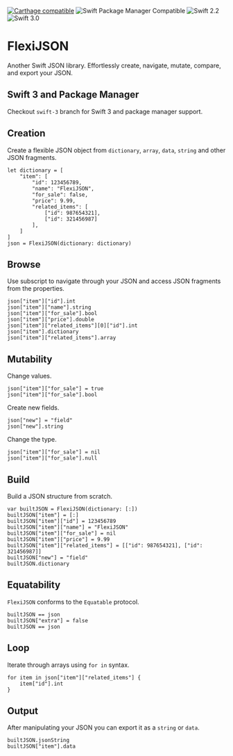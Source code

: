 [![Carthage compatible](https://img.shields.io/badge/Carthage-compatible-4BC51D.svg?style=flat)](https://github.com/Carthage/Carthage)
![Swift Package Manager Compatible](https://img.shields.io/badge/Swift%20Package%20Manager-compatible-4BC51D.svg?style=flat)
![Swift 2.2](https://img.shields.io/badge/Swift-2.2-orange.svg?style=flat)
![Swift 3.0](https://img.shields.io/badge/Swift-3.0-orange.svg?style=flat)
# FlexiJSON
Another Swift JSON library. Effortlessly create, navigate, mutate, compare, and export your JSON.
## Swift 3 and Package Manager
Checkout `swift-3` branch for Swift 3 and package manager support.
## Creation
Create a flexible JSON object from `dictionary`, `array`, `data`, `string` and other JSON fragments.  

```
let dictionary = [  
    "item": [  
        "id": 123456789,  
        "name": "FlexiJSON",  
        "for_sale": false,  
        "price": 9.99,  
        "related_items": [  
            ["id": 987654321],  
            ["id": 321456987]  
        ],  
    ]  
]  
json = FlexiJSON(dictionary: dictionary)  
```

## Browse
Use subscript to navigate through your JSON and access JSON fragments from the properties.  

```
json["item"]["id"].int
json["item"]["name"].string
json["item"]["for_sale"].bool
json["item"]["price"].double
json["item"]["related_items"][0]["id"].int
json["item"].dictionary
json["item"]["related_items"].array
```

## Mutability
Change values.

```
json["item"]["for_sale"] = true
json["item"]["for_sale"].bool
```

Create new fields.

```
json["new"] = "field"
json["new"].string
```

Change the type.

```
json["item"]["for_sale"] = nil
json["item"]["for_sale"].null
```

## Build
Build a JSON structure from scratch.

```
var builtJSON = FlexiJSON(dictionary: [:])
builtJSON["item"] = [:]
builtJSON["item"]["id"] = 123456789
builtJSON["item"]["name"] = "FlexiJSON"
builtJSON["item"]["for_sale"] = nil
builtJSON["item"]["price"] = 9.99
builtJSON["item"]["related_items"] = [["id": 987654321], ["id": 321456987]]
builtJSON["new"] = "field"
builtJSON.dictionary
```

## Equatability
`FlexiJSON` conforms to the `Equatable` protocol.

```
builtJSON == json
builtJSON["extra"] = false
builtJSON == json
```

## Loop
Iterate through arrays using `for in` syntax.

```
for item in json["item"]["related_items"] {
    item["id"].int
}
```

## Output
After manipulating your JSON you can export it as a `string` or `data`.

```
builtJSON.jsonString
builtJSON["item"].data
```

